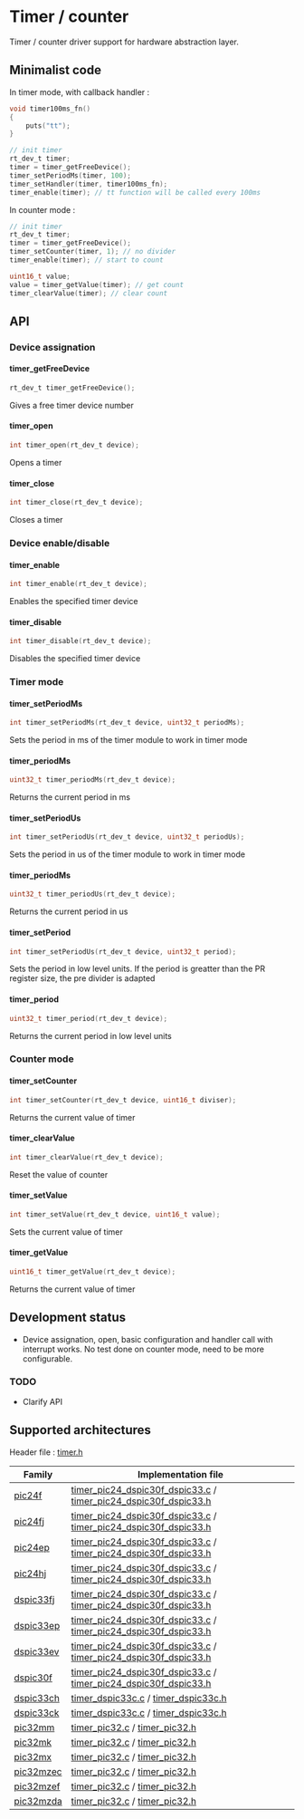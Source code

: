 # Timer / counter

Timer / counter driver support for hardware abstraction layer.

## Minimalist code

In timer mode, with callback handler :

```C
void timer100ms_fn()
{
    puts("tt");
}

// init timer
rt_dev_t timer;
timer = timer_getFreeDevice();
timer_setPeriodMs(timer, 100);
timer_setHandler(timer, timer100ms_fn);
timer_enable(timer); // tt function will be called every 100ms
```

In counter mode :

```C
// init timer
rt_dev_t timer;
timer = timer_getFreeDevice();
timer_setCounter(timer, 1); // no divider
timer_enable(timer); // start to count

uint16_t value;
value = timer_getValue(timer); // get count
timer_clearValue(timer); // clear count
```

## API

### Device assignation

#### timer_getFreeDevice

```C
rt_dev_t timer_getFreeDevice();
```

Gives a free timer device number

#### timer_open

```C
int timer_open(rt_dev_t device);
```

Opens a timer

#### timer_close

```C
int timer_close(rt_dev_t device);
```

Closes a timer

### Device enable/disable

#### timer_enable

```C
int timer_enable(rt_dev_t device);
```

Enables the specified timer device

#### timer_disable

```C
int timer_disable(rt_dev_t device);
```

Disables the specified timer device

### Timer mode

#### timer_setPeriodMs

```C
int timer_setPeriodMs(rt_dev_t device, uint32_t periodMs);
```

Sets the period in ms of the timer module to work in timer mode

#### timer_periodMs

```C
uint32_t timer_periodMs(rt_dev_t device);
```

Returns the current period in ms

#### timer_setPeriodUs

```C
int timer_setPeriodUs(rt_dev_t device, uint32_t periodUs);
```

Sets the period in us of the timer module to work in timer mode

#### timer_periodMs

```C
uint32_t timer_periodUs(rt_dev_t device);
```

Returns the current period in us

#### timer_setPeriod

```C
int timer_setPeriodUs(rt_dev_t device, uint32_t period);
```

Sets the period in low level units. If the period is greatter than the PR register size,
the pre divider is adapted

#### timer_period

```C
uint32_t timer_period(rt_dev_t device);
```

Returns the current period in low level units

### Counter mode

#### timer_setCounter

```C
int timer_setCounter(rt_dev_t device, uint16_t diviser);
```

Returns the current value of timer

#### timer_clearValue

```C
int timer_clearValue(rt_dev_t device);
```

Reset the value of counter

#### timer_setValue

```C
int timer_setValue(rt_dev_t device, uint16_t value);
```

Sets the current value of timer

#### timer_getValue

```C
uint16_t timer_getValue(rt_dev_t device);
```

Returns the current value of timer

## Development status

+ Device assignation, open, basic configuration and handler call with interrupt works. No test done on counter mode, need 
to be more configurable.

### TODO

+ Clarify API

## Supported architectures

Header file : [timer.h](timer.h)

|Family|Implementation file|
|------|-------------------|
|[pic24f](../../archi/pic24f/README.md)|[timer_pic24_dspic30f_dspic33.c](timer_pic24_dspic30f_dspic33.c) / [timer_pic24_dspic30f_dspic33.h](timer_pic24_dspic30f_dspic33.h)|
|[pic24fj](../../archi/pic24fj/README.md)|[timer_pic24_dspic30f_dspic33.c](timer_pic24_dspic30f_dspic33.c) / [timer_pic24_dspic30f_dspic33.h](timer_pic24_dspic30f_dspic33.h)|
|[pic24ep](../../archi/pic24ep/README.md)|[timer_pic24_dspic30f_dspic33.c](timer_pic24_dspic30f_dspic33.c) / [timer_pic24_dspic30f_dspic33.h](timer_pic24_dspic30f_dspic33.h)|
|[pic24hj](../../archi/pic24hj/README.md)|[timer_pic24_dspic30f_dspic33.c](timer_pic24_dspic30f_dspic33.c) / [timer_pic24_dspic30f_dspic33.h](timer_pic24_dspic30f_dspic33.h)|
|[dspic33fj](../../archi/dspic33fj/README.md)|[timer_pic24_dspic30f_dspic33.c](timer_pic24_dspic30f_dspic33.c) / [timer_pic24_dspic30f_dspic33.h](timer_pic24_dspic30f_dspic33.h)|
|[dspic33ep](../../archi/dspic33ep/README.md)|[timer_pic24_dspic30f_dspic33.c](timer_pic24_dspic30f_dspic33.c) / [timer_pic24_dspic30f_dspic33.h](timer_pic24_dspic30f_dspic33.h)|
|[dspic33ev](../../archi/dspic33ev/README.md)|[timer_pic24_dspic30f_dspic33.c](timer_pic24_dspic30f_dspic33.c) / [timer_pic24_dspic30f_dspic33.h](timer_pic24_dspic30f_dspic33.h)|
|[dspic30f](../../archi/dspic30f/README.md)|[timer_pic24_dspic30f_dspic33.c](timer_pic24_dspic30f_dspic33.c) / [timer_pic24_dspic30f_dspic33.h](timer_pic24_dspic30f_dspic33.h)|
|[dspic33ch](../../archi/dspic33ch/README.md)|[timer_dspic33c.c](timer_dspic33c.c) / [timer_dspic33c.h](timer_dspic33c.h)|
|[dspic33ck](../../archi/dspic33ck/README.md)|[timer_dspic33c.c](timer_dspic33c.c) / [timer_dspic33c.h](timer_dspic33c.h)|
|[pic32mm](../../archi/pic32mm/README.md)|[timer_pic32.c](timer_pic32.c) / [timer_pic32.h](timer_pic32.h)|
|[pic32mk](../../archi/pic32mk/README.md)|[timer_pic32.c](timer_pic32.c) / [timer_pic32.h](timer_pic32.h)|
|[pic32mx](../../archi/pic32mx/README.md)|[timer_pic32.c](timer_pic32.c) / [timer_pic32.h](timer_pic32.h)|
|[pic32mzec](../../archi/pic32mzec/README.md)|[timer_pic32.c](timer_pic32.c) / [timer_pic32.h](timer_pic32.h)|
|[pic32mzef](../../archi/pic32mzef/README.md)|[timer_pic32.c](timer_pic32.c) / [timer_pic32.h](timer_pic32.h)|
|[pic32mzda](../../archi/pic32mzda/README.md)|[timer_pic32.c](timer_pic32.c) / [timer_pic32.h](timer_pic32.h)|
